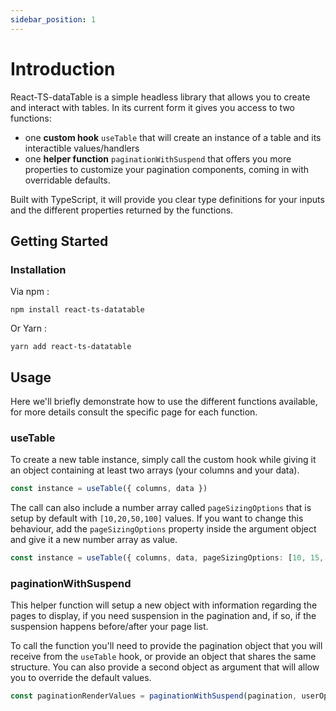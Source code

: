 ```yaml
---
sidebar_position: 1
---
```


# Introduction

React-TS-dataTable is a simple headless library that allows you to create and interact with tables. In its current form it gives you access to two functions:

- one **custom hook** `useTable` that will create an instance of a table and its interactible values/handlers
- one **helper function** `paginationWithSuspend` that offers you more properties to customize your pagination components, coming in with overridable defaults.

Built with TypeScript, it will provide you clear type definitions for your inputs and the different properties returned by the functions.

## Getting Started

### Installation

Via npm :

```shell
npm install react-ts-datatable
```

Or Yarn :

```shell
yarn add react-ts-datatable
```

## Usage

Here we'll briefly demonstrate how to use the different functions available, for more details consult the specific page for each function.

### useTable

To create a new table instance, simply call the custom hook while giving it an object containing at least two arrays (your columns and your data).

```typescript
const instance = useTable({ columns, data })
```

The call can also include a number array called `pageSizingOptions` that is setup by default with `[10,20,50,100]` values. If you want to change this behaviour, add the `pageSizingOptions` property inside the argument object and give it a new number array as value.

```typescript
const instance = useTable({ columns, data, pageSizingOptions: [10, 15, 20, 25, 30] })
```

### paginationWithSuspend

This helper function will setup a new object with information regarding the pages to display, if you need suspension in the pagination and, if so, if the suspension happens before/after your page list.

To call the function you'll need to provide the pagination object that you will receive from the `useTable` hook, or provide an object that shares the same structure. You can also provide a second object as argument that will allow you to override the default values.

```typescript
const paginationRenderValues = paginationWithSuspend(pagination, userOptions)
```
